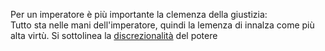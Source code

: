 Per un imperatore è più importante la clemenza della giustizia:  
Tutto sta nelle mani dell'imperatore, quindi la  lemenza di innalza come più alta virtù. Si sottolinea la [discrezionalità](/notes/discrezionalità) del potere  
